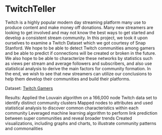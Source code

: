 # TwitchTeller
Twitch is a highly popular modern day streaming platform many use to produce content and make money off donations. Many new streamers are looking to get involved and may not know the best ways to get started and develop a consistent stream community. In this project, we took it upon ourselves to examine a Twitch Dataset which we got courtesy of Snap Stanford. We hope to be able to detect Twitch communities among gamers and be able to predict if connections will be created or broken in the future. We also hope to be able to characterize these networks by statistics such as views per stream and average followers and subscribers, and also use statistical analysis to derive the main factors for community formation. In the end, we wish to see that new streamers can utilize our conclusions to help them develop their communities and build their platforms.


Dataset: [Twitch Gamers]([url](https://snap.stanford.edu/data/twitch_gamers.html))

Results:
Applied the Louvain algorithm on a 166,000 node Twitch data set to identify distinct community clusters
Mapped nodes to attributes and used statistical analysis to discover common characteristics within each community 
Leveraged machine learning algorithm to perform link prediction between super communities and reveal broader trends
Created visualizations, including graphs and charts, to illustrate community patterns and commonalities
